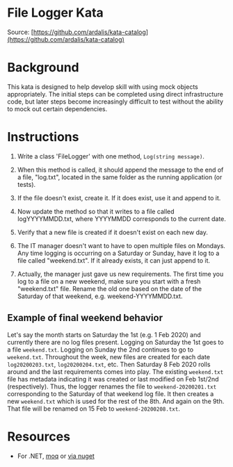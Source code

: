 File Logger Kata
================

Source: [https://github.com/ardalis/kata-catalog](https://github.com/ardalis/kata-catalog)

# Background

This kata is designed to help develop skill with using mock objects appropriately. The initial steps can be completed using direct infrastructure code, but later steps become increasingly difficult to test without the ability to mock out certain dependencies.

# Instructions

1. Write a class 'FileLogger' with one method, ``Log(string message)``.

1. When this method is called, it should append the message to the end of a file, "log.txt", located in the same folder as the running application (or tests).

1. If the file doesn't exist, create it. If it does exist, use it and append to it.

1. Now update the method so that it writes to a file called logYYYYMMDD.txt, where YYYYMMDD corresponds to the current date.

1. Verify that a new file is created if it doesn't exist on each new day.

1. The IT manager doesn't want to have to open multiple files on Mondays. Any time logging is occurring on a Saturday or Sunday, have it log to a file called "weekend.txt". If it already exists, it can just append to it.

1. Actually, the manager just gave us new requirements. The first time you log to a file on a new weekend, make sure you start with a fresh "weekend.txt" file. Rename the old one based on the date of the Saturday of that weekend, e.g. weekend-YYYYMMDD.txt.

## Example of final weekend behavior

Let's say the month starts on Saturday the 1st (e.g. 1 Feb 2020) and currently there are no log files present. Logging on Saturday the 1st goes to a file `weekend.txt`. Logging on Sunday the 2nd continues to go to `weekend.txt`. Throughout the week, new files are created for each date `log20200203.txt`, `log20200204.txt`, etc. Then Saturday 8 Feb 2020 rolls around and the last requirements comes into play. The existing `weekend.txt` file has metadata indicating it was created or last modified on Feb 1st/2nd (respectively). Thus, the logger renames the file to `weekend-20200201.txt` corresponding to the Saturday of that weekend log file. It then creates a new `weekend.txt` which is used for the rest of the 8th. And again on the 9th. That file will be renamed on 15 Feb to `weekend-20200208.txt`.
# Resources

- For .NET, [moq](https://github.com/moq/moq) or [via nuget](https://www.nuget.org/packages/Moq)
